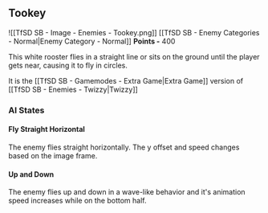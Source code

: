 ## Tookey
![[TfSD SB - Image - Enemies - Tookey.png]]
[[TfSD SB - Enemy Categories - Normal|Enemy Category - Normal]]
**Points -** 400

This white rooster flies in a straight line or sits on the ground until the player gets near, causing it to fly in circles.

It is the [[TfSD SB - Gamemodes - Extra Game|Extra Game]] version of [[TfSD SB - Enemies - Twizzy|Twizzy]]
### AI States
#### Fly Straight Horizontal
The enemy flies straight horizontally. The y offset and speed changes based on the image frame.
#### Up and Down
The enemy flies up and down in a wave-like behavior and it's animation speed increases while on the bottom half.